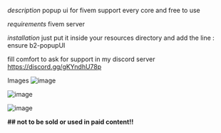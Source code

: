 _description_
popup ui for fivem support every core and free to use

_requirements_
fivem server

_installation_
just put it inside your resources directory 
and  add the line : ensure b2-popupUI

fill comfort to ask for support in my discord server
https://discord.gg/gKYndhU78p

Images
![image](https://cdn.discordapp.com/attachments/806614994312495155/1019342092222345236/unknown.png)

![image](https://cdn.discordapp.com/attachments/806614994312495155/1019342287324581888/unknown.png)

![image](https://cdn.discordapp.com/attachments/806614994312495155/1019342418136535070/unknown.png)

**## not to be sold or used in paid content!!**
